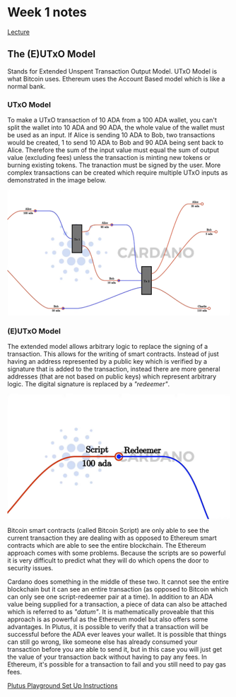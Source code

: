 # Week 1 notes

[Lecture](https://www.youtube.com/watch?v=IEn6jUo-0vU)

## The (E)UTxO Model

Stands for Extended Unspent Transaction Output Model.
UTxO Model is what Bitcoin uses. Ethereum uses the Account Based model which is like a normal bank.

### UTxO Model

To make a UTxO transaction of 10 ADA from a 100 ADA wallet, you can't split the wallet into 10 ADA and 90 ADA, the whole value of the wallet must be used as an input. If Alice is sending 10 ADA to Bob, two transactions would be created, 1 to send 10 ADA to Bob and 90 ADA being sent back to Alice. Therefore the sum of the input value must equal the sum of output value (excluding fees) unless the transaction is minting new tokens or burning existing tokens. The tranaction must be signed by the user. More complex transactions can be created which require multiple UTxO inputs as demonstrated in the image below.

![image](./images/utxo-model.png "UTxO Model Example")

### (E)UTxO Model

The extended model allows arbitrary logic to replace the signing of a transaction. This allows for the writing of smart contracts. Instead of just having an address represented by a public key which is verified by a signature that is added to the transaction, instead there are more general addresses (that are not based on public keys) which represent arbitrary logic. The digital signature is replaced by a _"redeemer"_.

![image](./images/script-redeemer.png "(E)UTxO Script-Redeemer Example")

Bitcoin smart contracts (called Bitcoin Script) are only able to see the current transaction they are dealing with as opposed to Ethereum smart contracts which are able to see the entire blockchain. The Ethereum approach comes with some problems. Because the scripts are so powerful it is very difficult to predict what they will do which opens the door to security issues.

Cardano does something in the middle of these two. It cannot see the entire blockchain but it can see an entire transaction (as opposed to Bitcoin which can only see one script-redeemer pair at a time). In addition to an ADA value being supplied for a transaction, a piece of data can also be attached which is referred to as _"datum"_. It is mathematically proveable that this approach is as powerful as the Ethereum model but also offers some advantages. In Plutus, it is possible to verify that a transaction will be successful before the ADA ever leaves your wallet. It is possible that things can still go wrong, like someone else has already consumed your transaction before you are able to send it, but in this case you will just get the value of your transaction back without having to pay any fees. In Ethereum, it's possible for a transaction to fail and you still need to pay gas fees.

[Plutus Playground Set Up Instructions](https://youtu.be/IEn6jUo-0vU?t=1639)
